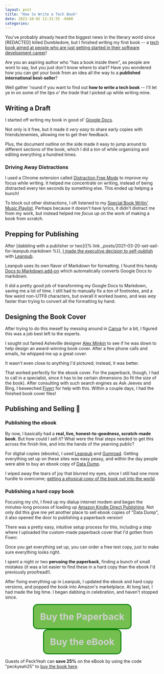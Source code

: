```yaml
---
layout: post
title: "How to Write a Tech Book"
date: 2023-10-02 12:31:55 -0400
categories:
---
```


<style>
  .data-dump-cover {
    float: left;
    margin: 0 20px 20px 0;
  }

  .get-the-book {
    border: 3px solid green;
    border-radius: 15px;
    font-size: 30px;
    text-decoration: none;
    padding: 20px;
    display: inline-block;
    background-color: #75bf50;
    font-weight: bold;
  }

  .get-the-book:hover {
    text-decoration: none;
    background-color: #569537;
    box-shadow: 0 0 15px green;
  }

  @-webkit-keyframes color_change {
    from { color: #CCC; }
    to { color: white; }
  }
  @-moz-keyframes color_change {
    from { color: #CCC; }
    to { color: white; }
  }
  @-ms-keyframes color_change {
    from { color: #CCC; }
    to { color: white; }
  }
  @-o-keyframes color_change {
    from { color: #CCC; }
    to { color: white; }
  }
  @keyframes color_change {
    from { color: #CCC; }
    to { color: white; }
  }

  .blinky {
    -webkit-animation: color_change 1s infinite alternate;
    -moz-animation: color_change 1s infinite alternate;
    -ms-animation: color_change 1s infinite alternate;
    -o-animation: color_change 1s infinite alternate;
    animation: color_change 1s infinite alternate;
  }

  main {
    font-size: 20px;
  }

  @media only screen and (max-width: 800px) {
    .data-dump-cover {
      text-align: center;
      width: 100%;
    }
  }
</style>

You've probably already heard the biggest news in the literary world since [REDACTED] killed Dumbledore, but I finished writing my first book -- a <a href="./datadump.html">tech book aimed at people who are just getting started in their software development career</a>!

Are you an aspiring author who "has a book inside them", as people are wont to say, but you just don't know where to start? Have you wondered how you can get your book from an idea all the way to a **published international best-seller**?

Well gather 'round if you want to find out **how to write a tech book** -- I'll let ye in on some of the _tips o' the trade_ that I picked up while writing mine.

## Writing a Draft

I started off writing my book in good ol' <a href="https://docs.google.com">Google Docs</a>.

Not only is it free, but it made it _very easy_ to share early copies with friends/enemies, allowing me to get their feedback.

Plus, the document outline on the side made it easy to jump around to different sections of the book, which I did a _ton_ of while organizing and editing everything a hundred times.

### Driving Away Distractions

I used a Chrome extension called <a href="https://chrome.google.com/webstore/detail/distraction-free-mode-%E2%80%94-g/blmejkgbnceohgjfnoiegdlbfkmpkeha">Distraction Free Mode</a> to improve my focus while writing. It helped me concentrate on writing, instead of being distracted every ten seconds by something else. This ended up helping a bunch!

To block out other distractions, I oft listened to my <a href='/playlist'>Special Book Writin' Music Playlist</a>. Perhaps because it doesn't have lyrics, it didn't distract me from my work, but instead helped me _focus up_ on the work of making a book from scratch.

## Prepping for Publishing

After [dabbling with a publisher or two]({% link _posts/2021-03-20-set-sail-for-leanpub.markdown %}), <a href='./set-sail-for-leanpub'>I made the executive decision to self-publish</a> with <a href="https://leanpub.com/">Leanpub</a>.

Leanpub uses its own flavor of Markdown for formatting. I found this handy [Docs to Markdown add-on](https://workspace.google.com/marketplace/app/docs_to_markdown/700168918607) which automatically converts Google Docs to markdown.

It did a pretty good job of transforming my Google Docs to Markdown, saving me a lot of time. I still had to manually fix a ton of footnotes, and a few weird non-UTF8 characters, but overall it worked bueno, and was _way_ faster than trying to convert all the formatting by hand.

## Designing the Book Cover

After trying to do this meself by messing around in [Canva](https://www.canva.com/) for a bit, I figured this was a job best left to the experts.

I sought out famed Asheville designer [Alex Minkin](https://www.alexminkindesign.com/) to see if he was down to help design an award-winning book cover. After a few phone calls and emails, he whipped me up a great cover.

It wasn't even close to anything I'd pictured; instead, it was better.

That worked perfectly for the ebook cover. For the paperback, though, I had to call in a specialist, since it has to be certain dimensions (to fit the size of the book). After consulting with such search engines as Ask Jeeves and Bing, I beseeched [Fiverr](https://www.fiverr.com/) for help with this. Within a couple days, I had the finished book cover files!

## Publishing and Selling 🤑

### Publishing the ebook

By now, I basically had a **real, live, honest-to-goodness, scratch-made book**. But how could I sell it? What were the final steps needed to get this across the finish line, and into the hands of the yearning public?

For digital copies (ebooks), I used [Leanpub](https://leanpub.com/datadump/) and [Gumroad](https://peckyeah.gumroad.com/l/datadump). Getting everything set up on these sites was easy peasy, and within the day people were able to buy an ebook copy of <a href="./datadump.html">Data Dump</a>.

I wiped away the tears of joy that blurred my eyes, since I still had one more hurdle to overcome; <a href='data-dump-now-in-paperback'>getting a physical copy of the book out into the world</a>.

### Publishing a hard copy book

Focusing my chi, I fired up my dialup internet modem and began the minutes-long process of loading up [Amazon Kindle Direct Publishing](https://kdp.amazon.com/en_US/bookshelf). Not only did this give me yet another place to sell ebook copies of "Data Dump", it also opened the door to publishing a paperback version!

There was a pretty easy, intuitive setup process for this, including a step where I uploaded the custom-made paperback cover that I'd gotten from Fiverr.

Once you get everything set up, you can order a free test copy, just to make sure everything looks right.

I spent a night or two **perusing the paperback**, finding a bunch of small mistakes (it was a lot easier to find these in a hard copy than the ebook I'd previously proofread!).

After fixing everything up in Leanpub, I updated the ebook and hard copy versions, and popped the book into Amazon's marketplace. At long last, I had made the big time. I began dabbing in celebration, and haven't stopped since.

<div style="text-align: center;width: 100%">
  <a href="https://www.amazon.com/Data-Dump-Experienced-Software-Professionals/dp/B09MC4WY5M/" target="_blank" class="get-the-book blinky">
    Buy the Paperback
  </a>

  <a href="https://peckyeah.gumroad.com/l/datadump/peckyeah25" target="_blank" class="get-the-book blinky">
    Buy the eBook
  </a>
</div>

Guests of PeckYeah can **save 25%** on the eBook by using the code "peckyeah25" to <a href="https://peckyeah.gumroad.com/l/datadump/peckyeah25">buy the book here</a>.